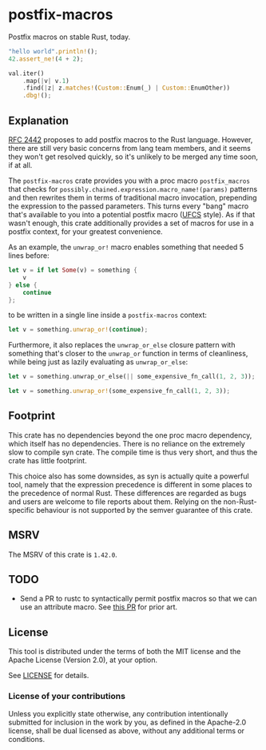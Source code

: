 # postfix-macros

Postfix macros on stable Rust, today.

```Rust
"hello world".println!();
42.assert_ne!(4 + 2);

val.iter()
	.map(|v| v.1)
	.find(|z| z.matches!(Custom::Enum(_) | Custom::EnumOther))
	.dbg!();
```

## Explanation

[RFC 2442] proposes to add postfix macros to the Rust language.
However, there are still very basic concerns from lang team members,
and it seems they won't get resolved quickly, so it's unlikely
to be merged any time soon, if at all.

The `postfix-macros` crate provides you with a proc macro `postfix_macros`
that checks for `possibly.chained.expression.macro_name!(params)` patterns
and then rewrites them in terms of traditional macro invocation, prepending
the expression to the passed parameters. This turns every "bang" macro
that's available to you into a potential postfix macro ([UFCS] style).
As if that wasn't enough, this crate additionally provides a set of
macros for use in a postfix context, for your greatest convenience.

As an example, the `unwrap_or!` macro enables something that needed 5 lines before:

```Rust
let v = if let Some(v) = something {
	v
} else {
	continue
};
```

to be written in a single line inside a `postfix-macros` context:

```Rust
let v = something.unwrap_or!(continue);
```

Furthermore, it also replaces the `unwrap_or_else` closure pattern with
something that's closer to the `unwrap_or` function in terms of cleanliness,
while being just as lazily evaluating as `unwrap_or_else`:

```Rust
let v = something.unwrap_or_else(|| some_expensive_fn_call(1, 2, 3));
```

```Rust
let v = something.unwrap_or!(some_expensive_fn_call(1, 2, 3));
```

[RFC 2442]: https://github.com/rust-lang/rfcs/pull/2442
[UFCS]: https://en.wikipedia.org/wiki/Uniform_Function_Call_Syntax

## Footprint

This crate has no dependencies beyond the one proc macro dependency,
which itself has no dependencies. There is no reliance on the extremely
slow to compile syn crate. The compile time is thus very short,
and thus the crate has little footprint.

This choice also has some downsides, as syn is actually quite a powerful
tool, namely that the expression precedence is different in some places
to the precedence of normal Rust. These differences are regarded as bugs
and users are welcome to file reports about them. Relying on the
non-Rust-specific behaviour is not supported by the semver guarantee of
this crate.

## MSRV

The MSRV of this crate is `1.42.0`.

## TODO

* Send a PR to rustc to syntactically permit postfix macros so that we can use an attribute macro.
  See [this PR](https://github.com/rust-lang/rust/pull/75857) for prior art.

## License
[license]: #license

This tool is distributed under the terms of both the MIT license
and the Apache License (Version 2.0), at your option.

See [LICENSE](LICENSE) for details.

### License of your contributions

Unless you explicitly state otherwise, any contribution intentionally submitted for
inclusion in the work by you, as defined in the Apache-2.0 license,
shall be dual licensed as above, without any additional terms or conditions.
